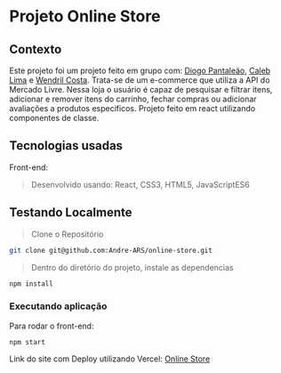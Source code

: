 # Projeto Online Store

## Contexto
Este projeto foi um projeto feito em grupo com: [Diogo Pantaleão](https://github.com/ogoiddev), [Caleb Lima](https://github.com/jovemcleb) e [Wendril Costa](https://github.com/Wendril-Costa). Trata-se de um e-commerce que utiliza a API do Mercado Livre. Nessa loja o usuário é capaz de pesquisar e filtrar itens, adicionar e remover itens do carrinho, fechar compras ou adicionar avaliações a produtos especificos. Projeto feito em react utilizando componentes de classe.   

## Tecnologias usadas

Front-end:
> Desenvolvido usando: React, CSS3, HTML5, JavaScriptES6

## Testando Localmente

> Clone o Repositório
```bash
git clone git@github.com:Andre-ARS/online-store.git
``` 
> Dentro do diretório do projeto, instale as dependencias
```bash
npm install
``` 
### Executando aplicação

Para rodar o front-end:

```
npm start
```

Link do site com Deploy utilizando Vercel: [Online Store](https://online-store-ars.vercel.app/)
